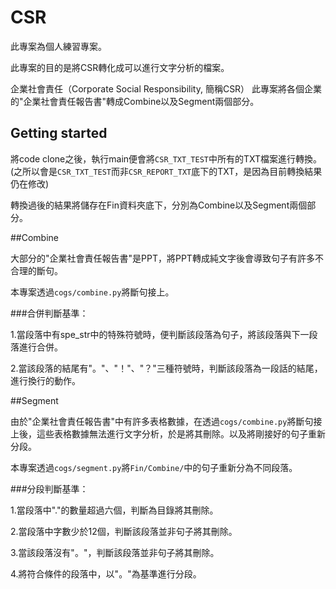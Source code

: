 # CSR

此專案為個人練習專案。

此專案的目的是將CSR轉化成可以進行文字分析的檔案。

企業社會責任（Corporate Social Responsibility, 簡稱CSR）
此專案將各個企業的"企業社會責任報告書"轉成Combine以及Segment兩個部分。


## Getting started

將code clone之後，執行main便會將`CSR_TXT_TEST`中所有的TXT檔案進行轉換。(之所以會是`CSR_TXT_TEST`而非`CSR_REPORT_TXT`底下的TXT，是因為目前轉換結果仍在修改)

轉換過後的結果將儲存在Fin資料夾底下，分別為Combine以及Segment兩個部分。


##Combine

大部分的"企業社會責任報告書"是PPT，將PPT轉成純文字後會導致句子有許多不合理的斷句。

本專案透過`cogs/combine.py`將斷句接上。

###合併判斷基準：

1.當段落中有spe_str中的特殊符號時，便判斷該段落為句子，將該段落與下一段落進行合併。

2.當該段落的結尾有"。"、"！"、"？"三種符號時，判斷該段落為一段話的結尾，進行換行的動作。


##Segment

由於"企業社會責任報告書"中有許多表格數據，在透過`cogs/combine.py`將斷句接上後，這些表格數據無法進行文字分析，於是將其刪除。以及將剛接好的句子重新分段。

本專案透過`cogs/segment.py`將`Fin/Combine/`中的句子重新分為不同段落。

###分段判斷基準：

1.當段落中"."的數量超過六個，判斷為目錄將其刪除。

2.當段落中字數少於12個，判斷該段落並非句子將其刪除。

3.當該段落沒有"。"，判斷該段落並非句子將其刪除。

4.將符合條件的段落中，以"。"為基準進行分段。
